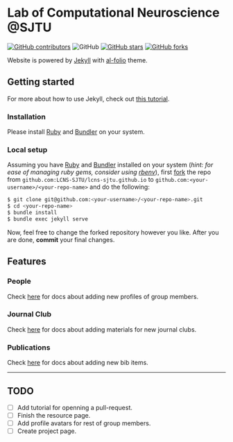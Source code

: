 # Lab of Computational Neuroscience @SJTU

[![GitHub contributors](https://img.shields.io/github/contributors/LCNS-SJTU/lcns-sjtu.github.io.svg)](https://github.com/LCNS-SJTU/lcns-sjtu.github.io/graphs/contributors/)
![GitHub](https://img.shields.io/github/license/LCNS-SJTU/lcns-sjtu.github.io?color=blue)
[![GitHub stars](https://img.shields.io/github/stars/LCNS-SJTU/lcns-sjtu.github.io)](https://github.com/LCNS-SJTU/lcns-sjtu.github.io)
[![GitHub forks](https://img.shields.io/github/forks/LCNS-SJTU/lcns-sjtu.github.io)](https://github.com/LCNS-SJTU/lcns-sjtu.github.io/fork)

Website is powered by [Jekyll](https://jekyllrb.com/) with [al-folio](https://github.com/alshedivat/al-folio) theme.

## Getting started

For more about how to use Jekyll, check out [this tutorial](https://www.taniarascia.com/make-a-static-website-with-jekyll/).

### Installation

Please install [Ruby](https://www.ruby-lang.org/en/downloads/) and [Bundler](https://bundler.io/) on your system.
### Local setup

Assuming you have [Ruby](https://www.ruby-lang.org/en/downloads/) and [Bundler](https://bundler.io/) installed on your system (*hint: for ease of managing ruby gems, consider using [rbenv](https://github.com/rbenv/rbenv)*), first [fork](https://guides.github.com/activities/forking/) the repo from `github.com:LCNS-SJTU/lcns-sjtu.github.io` to `github.com:<your-username>/<your-repo-name>` and do the following:

```bash
$ git clone git@github.com:<your-username>/<your-repo-name>.git
$ cd <your-repo-name>
$ bundle install
$ bundle exec jekyll serve
```

Now, feel free to change the forked repository however you like. After you are done, **commit** your final changes.

## Features

### People

Check [here](docs/people.md) for docs about adding new profiles of group members.

### Journal Club

Check [here](docs/journal_club.md) for docs about adding materials for new journal clubs.

### Publications

Check [here](docs/publications.md) for docs about adding new bib items.


---
## TODO

- [ ] Add tutorial for openning a pull-request.
- [ ] Finish the resource page.
- [ ] Add profile avatars for rest of group members.
- [ ] Create project page.
